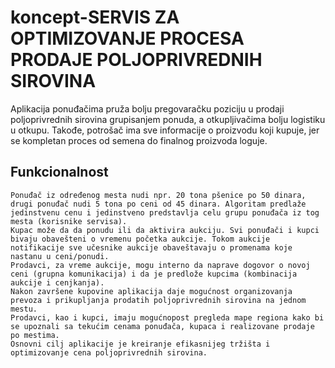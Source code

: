 # koncept-SERVIS ZA OPTIMIZOVANJE PROCESA PRODAJE POLJOPRIVREDNIH SIROVINA

Aplikacija ponuđačima pruža bolju pregovaračku poziciju u prodaji poljoprivrednih sirovina grupisanjem ponuda, a otkupljivačima bolju logistiku u otkupu. Takođe, potrošač ima sve informacije o proizvodu koji kupuje, jer se kompletan proces od semena do finalnog proizvoda loguje.


## Funkcionalnost

    Ponuđač iz određenog mesta nudi npr. 20 tona pšenice po 50 dinara, drugi ponuđač nudi 5 tona po ceni od 45 dinara. Algoritam predlaže jedinstvenu cenu i jedinstveno predstavlja celu grupu ponuđača iz tog mesta (korisnike servisa).
    Kupac može da da ponudu ili da aktivira aukciju. Svi ponuđači i kupci bivaju obavešteni o vremenu početka aukcije. Tokom aukcije notifikacije sve učesnike aukcije obaveštavaju o promenama koje nastanu u ceni/ponudi.
    Prodavci, za vreme aukcije, mogu interno da naprave dogovor o novoj ceni (grupna komunikacija) i da je predlože kupcima (kombinacija aukcije i cenjkanja).
    Nakon završene kupovine aplikacija daje mogućnost organizovanja prevoza i prikupljanja prodatih poljoprivrednih sirovina na jednom mestu.
    Prodavci, kao i kupci, imaju mogućnopost pregleda mape regiona kako bi se upoznali sa tekućim cenama ponuđača, kupaca i realizovane prodaje po mestima.
    Osnovni cilj aplikacije je kreiranje efikasnijeg tržišta i optimizovanje cena poljoprivrednih sirovina.
